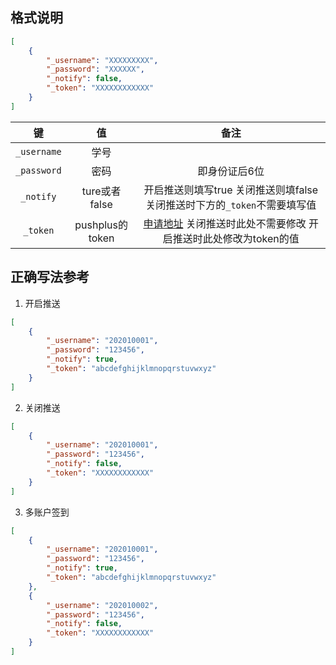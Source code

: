 ## 格式说明

```json
[
    {
        "_username": "XXXXXXXXX",
        "_password": "XXXXXX",
        "_notify": false,
        "_token": "XXXXXXXXXXXX"
    }
]
```

|键|值|备注|
|:-:|:-:|:-:|
|`_username`|学号||
|`_password`|密码|即身份证后6位|
|`_notify`|ture或者false|开启推送则填写true 关闭推送则填false 关闭推送时下方的`_token`不需要填写值|
|`_token`|pushplus的token|[申请地址](http://www.pushplus.plus/push1.html) 关闭推送时此处不需要修改 开启推送时此处修改为token的值|

## 正确写法参考

1. 开启推送

```json
[
    {
        "_username": "202010001",
        "_password": "123456",
        "_notify": true,
        "_token": "abcdefghijklmnopqrstuvwxyz"
    }
]
```

2. 关闭推送

```json
[
    {
        "_username": "202010001",
        "_password": "123456",
        "_notify": false,
        "_token": "XXXXXXXXXXXX"
    }
]
```

3. 多账户签到

```json
[
    {
        "_username": "202010001",
        "_password": "123456",
        "_notify": true,
        "_token": "abcdefghijklmnopqrstuvwxyz"
    },
    {
        "_username": "202010002",
        "_password": "123456",
        "_notify": false,
        "_token": "XXXXXXXXXXXX"
    }
]
```
